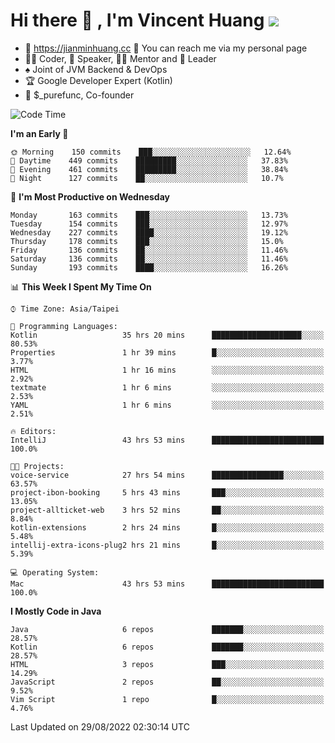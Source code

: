 # Hi there 👋 , I'm Vincent Huang ![](https://komarev.com/ghpvc/?username=Jian-Min-Huang)
- 💎 https://jianminhuang.cc 🙋 You can reach me via my personal page
- 👨‍💻 Coder, 🎤 Speaker, 👨‍🏫 Mentor and 🚀 Leader
- ♠️ Joint of JVM Backend & DevOps
- 🏆 Google Developer Expert (Kotlin)
- 💼 $_purefunc, Co-founder

<!--START_SECTION:waka-->
![Code Time](http://img.shields.io/badge/Code%20Time-827%20hrs%2037%20mins-blue)

**I'm an Early 🐤** 

```text
🌞 Morning    150 commits    ███░░░░░░░░░░░░░░░░░░░░░░   12.64% 
🌆 Daytime    449 commits    █████████░░░░░░░░░░░░░░░░   37.83% 
🌃 Evening    461 commits    █████████░░░░░░░░░░░░░░░░   38.84% 
🌙 Night      127 commits    ██░░░░░░░░░░░░░░░░░░░░░░░   10.7%

```
📅 **I'm Most Productive on Wednesday** 

```text
Monday       163 commits    ███░░░░░░░░░░░░░░░░░░░░░░   13.73% 
Tuesday      154 commits    ███░░░░░░░░░░░░░░░░░░░░░░   12.97% 
Wednesday    227 commits    ████░░░░░░░░░░░░░░░░░░░░░   19.12% 
Thursday     178 commits    ███░░░░░░░░░░░░░░░░░░░░░░   15.0% 
Friday       136 commits    ██░░░░░░░░░░░░░░░░░░░░░░░   11.46% 
Saturday     136 commits    ██░░░░░░░░░░░░░░░░░░░░░░░   11.46% 
Sunday       193 commits    ████░░░░░░░░░░░░░░░░░░░░░   16.26%

```


📊 **This Week I Spent My Time On** 

```text
⌚︎ Time Zone: Asia/Taipei

💬 Programming Languages: 
Kotlin                   35 hrs 20 mins      ████████████████████░░░░░   80.53% 
Properties               1 hr 39 mins        █░░░░░░░░░░░░░░░░░░░░░░░░   3.77% 
HTML                     1 hr 16 mins        ░░░░░░░░░░░░░░░░░░░░░░░░░   2.92% 
textmate                 1 hr 6 mins         ░░░░░░░░░░░░░░░░░░░░░░░░░   2.53% 
YAML                     1 hr 6 mins         ░░░░░░░░░░░░░░░░░░░░░░░░░   2.51%

🔥 Editors: 
IntelliJ                 43 hrs 53 mins      █████████████████████████   100.0%

🐱‍💻 Projects: 
voice-service            27 hrs 54 mins      ████████████████░░░░░░░░░   63.57% 
project-ibon-booking     5 hrs 43 mins       ███░░░░░░░░░░░░░░░░░░░░░░   13.05% 
project-allticket-web    3 hrs 52 mins       ██░░░░░░░░░░░░░░░░░░░░░░░   8.84% 
kotlin-extensions        2 hrs 24 mins       █░░░░░░░░░░░░░░░░░░░░░░░░   5.48% 
intellij-extra-icons-plug2 hrs 21 mins       █░░░░░░░░░░░░░░░░░░░░░░░░   5.39%

💻 Operating System: 
Mac                      43 hrs 53 mins      █████████████████████████   100.0%

```

**I Mostly Code in Java** 

```text
Java                     6 repos             ███████░░░░░░░░░░░░░░░░░░   28.57% 
Kotlin                   6 repos             ███████░░░░░░░░░░░░░░░░░░   28.57% 
HTML                     3 repos             ███░░░░░░░░░░░░░░░░░░░░░░   14.29% 
JavaScript               2 repos             ██░░░░░░░░░░░░░░░░░░░░░░░   9.52% 
Vim Script               1 repo              █░░░░░░░░░░░░░░░░░░░░░░░░   4.76%

```



 Last Updated on 29/08/2022 02:30:14 UTC
<!--END_SECTION:waka-->
